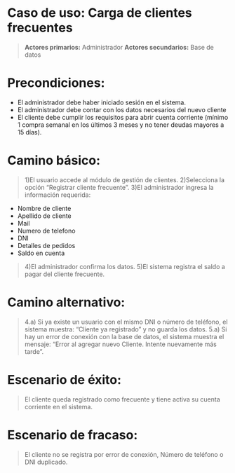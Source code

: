 # Caso de uso: Carga de clientes frecuentes

> **Actores primarios:** Administrador
> **Actores secundarios:** Base de datos

# Precondiciones: 
- El administrador debe haber iniciado sesión en el sistema.
- El administrador debe contar con los datos necesarios del nuevo cliente
- El cliente debe cumplir los requisitos para abrir cuenta corriente (mínimo 1 compra semanal en los últimos 3 meses y no tener deudas mayores a 15 días).

# Camino básico:
> 1)El usuario accede al módulo de gestión de clientes.
2)Selecciona la opción “Registrar cliente frecuente”.
3)El administrador ingresa la información requerida: 
- Nombre de cliente
- Apellido de cliente
- Mail
- Numero de telefono
- DNI
- Detalles de pedidos
- Saldo en cuenta
> 4)El administrador confirma los datos.
5)El sistema registra el saldo a pagar del cliente frecuente.


# Camino alternativo:

> 4.a) Si ya existe un usuario con el mismo DNI o número de teléfono, el sistema muestra: “Cliente ya registrado” y no guarda los datos.
5.a) Si hay un error de conexión con la base de datos, el sistema muestra el mensaje: “Error al agregar nuevo Cliente. Intente nuevamente más tarde”.

# Escenario de éxito:

> El cliente queda registrado como frecuente y tiene activa su cuenta corriente en el sistema.

# Escenario de fracaso:

> El cliente no se registra por error de conexión, Número de teléfono o DNI duplicado.
